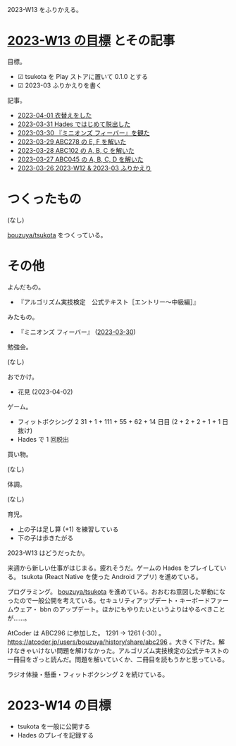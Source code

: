 2023-W13 をふりかえる。

# [2023-W13 の目標][2023-03-26] とその記事

目標。

- ☑ tsukota を Play ストアに置いて 0.1.0 とする
- ☑ 2023-03 ふりかえりを書く

記事。

- [2023-04-01 衣替えをした][2023-04-01]
- [2023-03-31 Hades ではじめて脱出した][2023-03-31]
- [2023-03-30 『ミニオンズ フィーバー』を観た][2023-03-30]
- [2023-03-29 ABC278 の E, F を解いた][2023-03-29]
- [2023-03-28 ABC102 の A, B, C を解いた][2023-03-28]
- [2023-03-27 ABC045 の A, B, C, D を解いた][2023-03-27]
- [2023-03-26 2023-W12 & 2023-03 ふりかえり][2023-03-26]

# つくったもの

(なし)

[bouzuya/tsukota] をつくっている。

# その他

よんだもの。

- 『アルゴリズム実技検定　公式テキスト［エントリー～中級編］』

みたもの。

- 『ミニオンズ フィーバー』 ([2023-03-30])

勉強会。

(なし)

おでかけ。

- 花見 (2023-04-02)

ゲーム。

- フィットボクシング 2 31 + 1 + 111 + 55 + 62 + 14 日目 (2 + 2 + 2 + 1 + 1 日抜け)
- Hades で 1 回脱出

買い物。

(なし)

体調。

(なし)

育児。

- 上の子は足し算 (+1) を練習している
- 下の子は歩きたがる

2023-W13 はどうだったか。

来週から新しい仕事がはじまる。疲れそうだ。ゲームの Hades をプレイしている。 tsukota (React Native を使った Android アプリ) を進めている。

プログラミング。 [bouzuya/tsukota] を進めている。おおむね意図した挙動になったので一般公開を考えている。セキュリティアップデート・キーボードファームウェア・ bbn のアップデート。ほかにもやりたいというよりはやるべきことが……。

AtCoder は ABC296 に参加した。 1291 → 1261 (-30) 。 <https://atcoder.jp/users/bouzuya/history/share/abc296> 。大きく下げた。解けなきゃいけない問題を解けなかった。アルゴリズム実技検定の公式テキストの一冊目をざっと読んだ。問題を解いていくか、二冊目を読もうかと思っている。

ラジオ体操・懸垂・フィットボクシング 2 を続けている。

# 2023-W14 の目標

- tsukota を一般に公開する
- Hades のプレイを記録する

[2023-03-26]: https://blog.bouzuya.net/2023/03/26/
[2023-03-27]: https://blog.bouzuya.net/2023/03/27/
[2023-03-28]: https://blog.bouzuya.net/2023/03/28/
[2023-03-29]: https://blog.bouzuya.net/2023/03/29/
[2023-03-30]: https://blog.bouzuya.net/2023/03/30/
[2023-03-31]: https://blog.bouzuya.net/2023/03/31/
[2023-04-01]: https://blog.bouzuya.net/2023/04/01/
[bouzuya/tsukota]: https://github.com/bouzuya/tsukota
